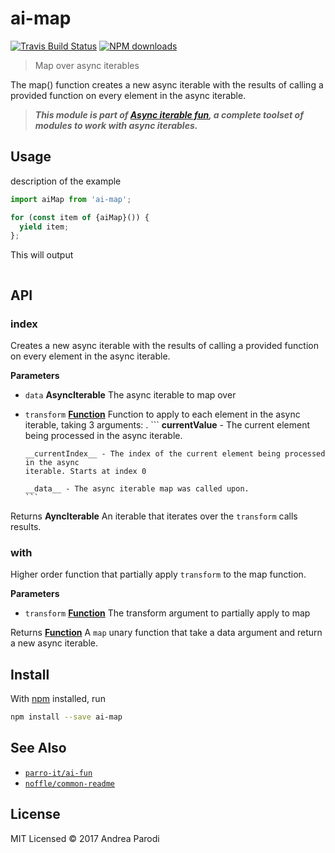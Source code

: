 # ai-map

[![Travis Build Status](https://img.shields.io/travis/parro-it/ai-map/master.svg)](http://travis-ci.org/parro-it/ai-map)
[![NPM downloads](https://img.shields.io/npm/dt/ai-map.svg)](https://npmjs.org/package/ai-map)

> Map over async iterables

The map() function creates a new async iterable with the results of calling a
provided function on every element in the async iterable.

> **_This module is part of
> [Async iterable fun](https://github.com/parro-it/ai-fun), a complete toolset
> of modules to work with async iterables._**

## Usage

description of the example

```js
import aiMap from 'ai-map';

for (const item of {aiMap}()) {
  yield item;
};
```

This will output

```

```

## API

<!-- Generated by documentation.js. Update this documentation by updating the source code. -->

### index

Creates a new async iterable with the results of calling a
provided function on every element in the async iterable.

**Parameters**

-   `data` **AsyncIterable** The async iterable to map over
-   `transform` **[Function](https://developer.mozilla.org/en-US/docs/Web/JavaScript/Reference/Statements/function)** Function to apply to each element in the async iterable, taking 3 arguments:
        .    ```
        __currentValue__ - The current element being processed in the async iterable.

        __currentIndex__ - The index of the current element being processed in the async
        iterable. Starts at index 0

        __data__ - The async iterable map was called upon.
        ```

Returns **AyncIterable** An iterable that iterates over the `transform` calls results.

### with

Higher order function that partially apply `transform` to the
map function.

**Parameters**

-   `transform` **[Function](https://developer.mozilla.org/en-US/docs/Web/JavaScript/Reference/Statements/function)** The transform argument to partially apply to map

Returns **[Function](https://developer.mozilla.org/en-US/docs/Web/JavaScript/Reference/Statements/function)** A `map` unary function that take a data argument
and return a new async iterable.

## Install

With [npm](https://npmjs.org/) installed, run

```bash
npm install --save ai-map
```

## See Also

-   [`parro-it/ai-fun`](https://github.com/parro-it/ai-fun)
-   [`noffle/common-readme`](https://github.com/noffle/common-readme)

## License

MIT Licensed © 2017 Andrea Parodi
